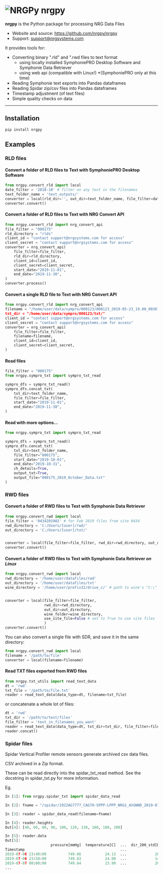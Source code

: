 # ![NRGPy](https://www.gravatar.com/avatar/6282094b092c756acc9f7552b164edfe?s=24) nrgpy

**nrgpy** is the Python package for processing NRG Data Files

- Website and source: https://github.com/nrgpy/nrgpy
- Support: support@nrgsystems.com

It provides tools for:

- Converting binary ".rld" and ".rwd files to text format
    - using locally installed SymphoniePRO Desktop Software and Symphonie Data Retriever
    - using web api (compatible with Linux!) *(SymphoniePRO only at this time)
- Reading Symphonie text exports into Pandas dataframes
- Reading Spidar zip/csv files into Pandas dataframes
- Timestamp adjustment (of text files)
- Simple quality checks on data

***
## Installation

    pip install nrgpy

## Examples

### RLD files

#### Convert a folder of RLD files to Text with SymphoniePRO Desktop Software

```python
from nrgpy.convert_rld import local
date_filter = '2018-10' # filter on any text in the filenames
text_folder_name = 'text_outputs/'
converter = local(rld_dir='', out_dir=text_folder_name, file_filter=date_filter)
converter.convert()
```

#### Convert a folder of RLD files to Text with NRG Convert API

```python
from nrgpy.convert_rld import nrg_convert_api
file_filter = "000175"
rld_directory = "rlds"
client_id = "contact support@nrgsystems.com for access"
client_secret = "contact support@nrgsystems.com for access"
converter = nrg_convert_api(
    file_filter=file_filter, 
    rld_dir=rld_directory, 
    client_id=client_id,
    client_secret=client_secret,
    start_date="2019-11-01",
    end_date="2019-11-30",
)
converter.process()
```

#### Convert a single RLD file to Text with NRG Convert API
```python
from nrgpy.convert_rld import nrg_convert_api
filename = "/home/user/data/sympro/000123/000123_2019-05-23_19.00_003672.rld
txt_dir = "/home/user/data/sympro/000123/txt/"
client_id = "contact support@nrgsystems.com for access"
client_secret = "contact support@nrgsystems.com for access"
converter = nrg_convert_api(
    file_filter=file_filter, 
    filename=filename, 
    client_id=client_id,
    client_secret=client_secret,
)
```

#### Read files
```python
file_filter = "000175"
from nrgpy.sympro_txt import sympro_txt_read

sympro_dfs = sympro_txt_read()
sympro_dfs.concat_txt(
    txt_dir=text_folder_name, 
    file_filter=file_filter, 
    start_date="2019-11-01",
    end_date="2019-11-30",
)
```

#### Read with more options...
```python
from nrgpy.sympro_txt import sympro_txt_read

sympro_dfs = sympro_txt_read()
sympro_dfs.concat_txt(
    txt_dir=text_folder_name, 
    file_filter="000175", 
    start_date="2019-10-01",
    end_date="2019-10-31",
    ch_details=True,
    output_txt=True,
    output_file="000175_2019_October_Data.txt"
)
```


### RWD files

#### Convert a folder of RWD files to Text with Symphonie Data Retriever
```python
from nrgpy.convert_rwd import local
file_filter = '0434201902' # for Feb 2019 files from site 0434
rwd_directory = 'C:/Users/[user]/rwd/'
out_directory = 'C:/Users/[user]/txt/'


converter = local(file_filter=file_filter, rwd_dir=rwd_directory, out_dir=out_directory)
converter.convert()
```

#### Convert a folder of RWD files to Text with Symphonie Data Retriever _on Linux_
```python
from nrgpy.convert_rwd import local
rwd_directory = '/home/user/datafiles/rwd'
out_directory = '/home/user/datafiles/txt'
wine_directory = '/home/user/prefix32/drive_c/' # path to wine's "C:\" drive


converter = local(file_filter=file_filter, 
                  rwd_dir=rwd_directory, 
                  out_dir=out_directory,
                  wine_folder=wine_directory,
                  use_site_file=False # set to True to use site files
                  )
converter.convert()
```


You can also convert a single file with SDR, and save it in the same directory:

```python
from nrgpy.convert_rwd import local
filename = '/path/to/file'
converter = local(filename=filename)
```

#### Read TXT files exported from RWD files

```python
from nrgpy.txt_utils import read_text_data
dt = 'rwd'
txt_file = '/path/to/file.txt'
reader = read_text_data(data_type=dt, filename=txt_file)
```

or concatenate a whole lot of files:

```python
dt = 'rwd'
txt_dir = '/path/to/text/files'
file_filter = 'text_in_filenames_you_want'
reader = read_text_data(data_type=dt, txt_dir=txt_dir, file_filter=file_filter)
reader.concat()
```


### Spidar files
Spidar Vertical Profiler remote sensors generate archived csv data files.

 CSV archived in a Zip format.

These can be read directly into the spidar_txt_read method. See the docstring in 
spidar_txt.py for more information.

Eg.
``` python
In [1]: from nrgpy.spidar_txt import spidar_data_read                                                                          

In [2]: fname = "/spidar/1922AG7777_CAG70-SPPP-LPPP_NRG1_AVGWND_2019-07-07_1.zip"                            

In [3]: reader = spidar_data_read(filename=fname)                                                                              

In [4]: reader.heights                                                                                                         
Out[4]: [40, 60, 80, 90, 100, 120, 130, 160, 180, 200]

In [5]: reader.data                                                                                                            
Out[5]: 
                     pressure[mmHg]  temperature[C]  ...  dir_200_std[Deg]  wind_measure_200_quality[%]
Timestamp                                            ...                                               
2019-07-06 23:40:00          749.66           24.13  ...             28.77                           68
2019-07-06 23:50:00          749.63           24.08  ...             14.31                            0
2019-07-07 00:00:00          749.64           23.99  ...             20.59                            0
...
```